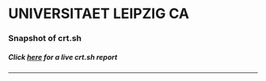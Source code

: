 # UNIVERSITAET LEIPZIG CA
### Snapshot of crt.sh
##### Click [here](https://crt.sh/?q=EC05FE651B25A6F048763ACF622F650F9CCBE6B96E691DB8B764BB7652BD575A) for a live crt.sh report

---
